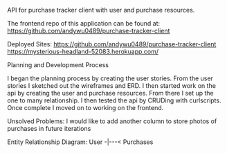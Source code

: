 API for purchase tracker client with user and purchase resources.

The frontend repo of this application can be found at:
https://github.com/andywu0489/purchase-tracker-client

Deployed Sites:
https://github.com/andywu0489/purchase-tracker-client
https://mysterious-headland-52083.herokuapp.com/


Planning and Development Process

I began the planning process by creating the user stories. From the user stories I sketched out the wireframes and ERD. I then started work on the api by creating the user and purchase resources. From there I set up the one to many relationship. I then tested the api by CRUDing with curlscripts. Once complete I moved on to working on the frontend.

Unsolved Problems: I would like to add another column to store photos of purchases in future iterations

Entity Relationship Diagram:
  User -|---< Purchases
